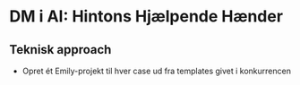 # DM i AI: Hintons Hjælpende Hænder

## Teknisk approach
- Opret ét Emily-projekt til hver case ud fra templates givet i konkurrencen

